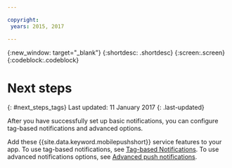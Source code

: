 ```yaml
---

copyright:
 years: 2015, 2017

---
```


{:new_window: target="_blank"}
{:shortdesc: .shortdesc}
{:screen:.screen}
{:codeblock:.codeblock}

# Next steps
{: #next_steps_tags}
Last updated: 11 January 2017
{: .last-updated}

After you have successfully set up basic notifications, you can configure tag-based notifications and advanced options.

Add these {{site.data.keyword.mobilepushshort}} service features to your app.
To use tag-based notifications, see [Tag-based Notifications](c_tag_basednotifications.html).
To use advanced notifications options, see [Advanced push notifications](t_advance_badge_sound_payload.html).
